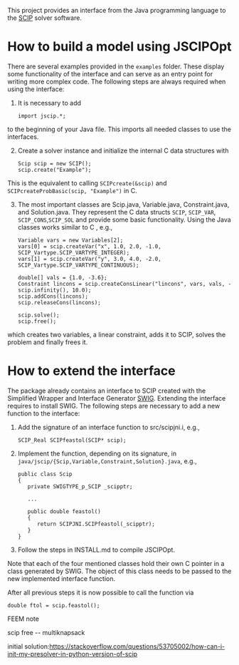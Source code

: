  This project provides an interface from the Java programming language to the [SCIP](http://scip.zib.de) solver software.

How to build a model using JSCIPOpt
===================================

There are several examples provided in the `examples` folder. These display some functionality of the interface and can
serve as an entry point for writing more complex code. The following steps are always required when using the interface:

1) It is necessary to add

    `import jscip.*;`

to the beginning of your Java file. This imports all needed classes to use the interfaces.

2) Create a solver instance and initialize the internal C data structures with

    ```
    Scip scip = new SCIP();
    scip.create("Example");
    ```

This is the equivalent to calling `SCIPcreate(&scip)` and `SCIPcreateProbBasic(scip, "Example")` in C.

3) The most important classes are Scip.java, Variable.java, Constraint.java, and Solution.java. They represent the C
data structs `SCIP`, `SCIP_VAR`, `SCIP_CONS`,`SCIP_SOL` and provide some basic functionality. Using the Java classes
works similar to C , e.g.,

    ```
    Variable vars = new Variables[2];
    vars[0] = scip.createVar("x", 1.0, 2.0, -1.0, SCIP_Vartype.SCIP_VARTYPE_INTEGER);
    vars[1] = scip.createVar("y", 3.0, 4.0, -2.0, SCIP_Vartype.SCIP_VARTYPE_CONTINUOUS);

    double[] vals = {1.0, -3.6};
    Constraint lincons = scip.createConsLinear("lincons", vars, vals, -scip.infinity(), 10.0);
    scip.addCons(lincons);
    scip.releaseCons(lincons);

    scip.solve();
    scip.free();
    ```

which creates two variables, a linear constraint, adds it to SCIP, solves the problem and finally frees it.


How to extend the interface
===========================

The package already contains an interface to SCIP created with the Simplified Wrapper and Interface Generator
[SWIG](http://www.swig.org/). Extending the interface requires to install SWIG. The following steps are necessary to add
a new function to the interface:

1) Add the signature of an interface function to src/scipjni.i, e.g.,

    `SCIP_Real SCIPfeastol(SCIP* scip);`

2) Implement the function, depending on its signature, in `java/jscip/{Scip,Variable,Constraint,Solution}.java`, e.g.,

    ```
    public class Scip
    {
       private SWIGTYPE_p_SCIP _scipptr;

       ...

       public double feastol()
       {
          return SCIPJNI.SCIPfeastol(_scipptr);
       }
    }
    ```

3) Follow the steps in INSTALL.md to compile JSCIPOpt.

Note that each of the four mentioned classes hold their own C pointer in a class generated by SWIG. The object of this
class needs to be passed to the new implemented interface function.


After all previous steps it is now possible to call the function via
```
double ftol = scip.feastol();
```

FEEM note

scip free -- multiknapsack

initial solution:https://stackoverflow.com/questions/53705002/how-can-i-init-my-presolver-in-python-version-of-scip
